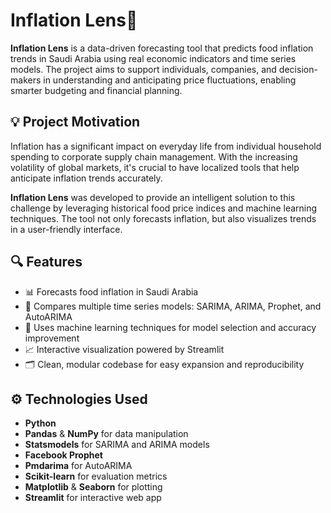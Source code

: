# Inflation Lens🔮

**Inflation Lens** is a data-driven forecasting tool that predicts food inflation trends in Saudi Arabia using real economic indicators and time series models. The project aims to support individuals, companies, and decision-makers in understanding and anticipating price fluctuations, enabling smarter budgeting and financial planning.

## 💡 Project Motivation

Inflation has a significant impact on everyday life from individual household spending to corporate supply chain management. With the increasing volatility of global markets, it's crucial to have localized tools that help anticipate inflation trends accurately.

**Inflation Lens** was developed to provide an intelligent solution to this challenge by leveraging historical food price indices and machine learning techniques. The tool not only forecasts inflation, but also visualizes trends in a user-friendly interface.

## 🔍 Features

- 📊 Forecasts food inflation in Saudi Arabia
- 🔁 Compares multiple time series models: SARIMA, ARIMA, Prophet, and AutoARIMA
- 🧠 Uses machine learning techniques for model selection and accuracy improvement
- 📈 Interactive visualization powered by Streamlit
- 🗂️ Clean, modular codebase for easy expansion and reproducibility

## ⚙️ Technologies Used

- **Python**
- **Pandas** & **NumPy** for data manipulation
- **Statsmodels** for SARIMA and ARIMA models
- **Facebook Prophet**
- **Pmdarima** for AutoARIMA
- **Scikit-learn** for evaluation metrics
- **Matplotlib** & **Seaborn** for plotting
- **Streamlit** for interactive web app
